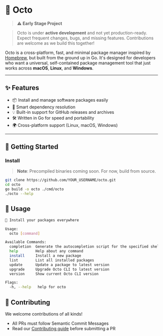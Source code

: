 # 🐙 Octo




> ⚠️ **Early Stage Project**


> Octo is under **active development** and not yet production-ready. Expect frequent changes, bugs, and missing features. Contributions are welcome as we build this together!


Octo is a cross-platform, fast, and minimal package manager inspired by [Homebrew](https://brew.sh), but built from the ground up in Go. It's designed for developers who want a universal, self-contained package management tool that just works across **macOS**, **Linux**, and **Windows**.


---

## ✨ Features

- 📦 Install and manage software packages easily
- 🧠 Smart dependency resolution
- 💡 Built-in support for GitHub releases and archives
- 🛠️ Written in Go for speed and portability
- 🌍 Cross-platform support (Linux, macOS, Windows)

---

## 🚀 Getting Started

### Install

> **Note**: Precompiled binaries coming soon. For now, build from source.

```bash
git clone https://github.com/YOUR_USERNAME/octo.git
cd octo
go build -o octo ./cmd/octo
./octo --help
```

## 🧪 Usage

```bash
🐙 Install your packages everywhere

Usage:
  octo [command]

Available Commands:
  completion  Generate the autocompletion script for the specified shell
  help        Help about any command
  install     Install a new package
  list        List all installed packages
  update      Update a package to latest version
  upgrade     Upgrade Octo CLI to latest version
  version     Show current Octo CLI version

Flags:
  -h, --help   help for octo
```

## 🧙 Contributing

We welcome contributions of all kinds!

- All PRs must follow Semantic Commit Messages
- Read our [Contributing guide](CONTRIBUTING.md) before submitting a PR
